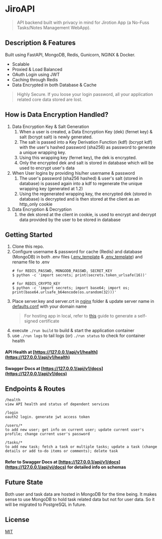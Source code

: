 # JiroAPI

> API backend built with privacy in mind for Jirotion App (a No-Fuss Tasks/Notes Management WebApp).

## Description & Features

Built using FastAPI, MongoDB, Redis, Gunicorn, NGINX & Docker.

* Scalable
* Proxied & Load Balanced
* OAuth Login using JWT
* Caching through Redis
* Data Encrypted in both Database & Cache

> Highly Secure. If you loose your login password, all your application related core data stored are lost.

## How is Data Encryption Handled?

1. Data Encryption Key & Salt Generation
    1. When a user is created, a Data Encryption Key (dek) (fernet key) & salt (bcrypt salt) is newly generated.
    2. The salt is passed into a Key Derivation Function (kdf) (bcrypt kdf) with the user's hashed password (sha256) as password to generate a unique wrapping key.
    3. Using this wrapping key (fernet key), the dek is encrypted.
    4. Only the encrypted dek and salt is stored in database which will be used to encrypt user's data
2. When User logins by providing his/her username & password
    1. The user's password (sha256 hashed) & user's salt (stored in database) is passed again into a kdf to regenerate the unique wrapping key (generated at 1.2)
    2. Using the regenerated wrapping key, the encrypted dek (stored in database) is decrypted and is then stored at the client as an http_only cookie
3. Data Encryption & Decryption
    1. the dek stored at the client in cookie, is used to encrypt and decrypt data provided by the user to be stored in database

## Getting Started

1. Clone this repo.
2. Configure username & password for cache (Redis) and database (MongoDB) in both .env files ([.env_template](/.env_template) & [.env_template](/api/.env_template)) and rename file to .env
    ```
    # for REDIS_PASSWD, MONGODB_PASSWD, SECRET_KEY
    $ python -c 'import secrets; print(secrets.token_urlsafe(16))'
    
    # for REDIS_CRYPTO_KEY
    $ python -c 'import secrets; import base64; import os; print(base64.urlsafe_b64encode(os.urandom(32)))'
    ```
3. Place server.key and server.crt in [nginx](/nginx) folder & update server name in [defaults.conf](/nginx/defaults.conf) with your domain name
    > For hosting app in local, refer to [this](https://devcenter.heroku.com/articles/ssl-certificate-self) guide to generate a self-signed certificate
4. execute ```./run build``` to build & start the application container
5. use ```./run logs``` to tail logs (or) ```./run status``` to check for container health

#### API Health at [https://127.0.0.1/api/v1/health](https://127.0.0.1/api/v1/health)
#### Swagger Docs at [https://127.0.0.1/api/v1/docs](https://127.0.0.1/api/v1/docs)

## Endpoints & Routes

```
/health
view API health and status of dependent services

/login
oauth2 login. generate jwt access token

/users/*
to add new user; get info on current user; update current user's profile; change current user's password

/tasks/*
to add new task; fetch a task or multiple tasks; update a task (change details or add to-do items or comments); delete task
```

#### Refer to Swagger Docs at [https://127.0.0.1/api/v1/docs](https://127.0.0.1/api/vi/docs) for detailed info on schemas

## Future State
Both user and task data are hosted in MongoDB for the time being. It makes sense to use MongoDB to hold task related data but not for user data. So it will be migrated to PostgreSQL in future.

## License
[MIT](https://choosealicense.com/licenses/mit/)